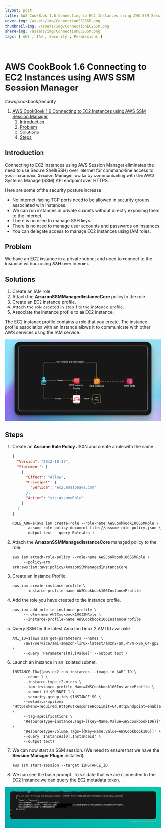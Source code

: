 ```yaml
---
layout: post
title: AWS CookBook 1.6 Connecting to EC2 Instances using AWS SSM Session Manager
cover-img: /assets/img/ConnectionEC2SSM.png
thumbnail-img: /assets/img/ConnectionEC2SSM.png
share-img: /assets/img/ConnectionEC2SSM.png
tags: [ AWS , IAM , Security , Permissions ]

---
```


# AWS CookBook 1.6 Connecting to EC2 Instances using AWS SSM Session Manager

#aws/cookbook/security

1. [AWS CookBook 1.6 Connecting to EC2 Instances using AWS SSM Session Manager](#aws-cookbook-16-connecting-to-ec2-instances-using-aws-ssm-session-manager)
   1. [Introduction](#introduction)
   2. [Problem](#problem)
   3. [Solutions](#solutions)
   4. [Steps](#steps)

## Introduction

Connecting to EC2 Instances using AWS Session Manager eliminates the need to use Secure Shell(SSH) over internet for command-line access to your instances. Session Manager works by communicating with the AWS Systems Manager(SSM) API endpoint over HTTPS. 

Here are some of the security posture increase 

* No internet-facing TCP ports need to be allowed in security groups associated with instances.
* We can run instances in private subnets without directly exposimg them to the internet.
* There is no need to manage SSH keys.
* There is no need to manage user accounts and passwords on instances.
* You can delegate access to manage EC2 instances using IAM roles.

## Problem

We have an EC2 instance in a private subnet and need to connect to the instance without using SSH over internet.

## Solutions

1. Create an IAM role.
2. Attach the **AmazonSSMManagedInstanceCore** policy to the role.
3. Create an EC2 instance profile.
4. Attach the role created in step 1 to the instance profile.
5. Associate the instance profile to an EC2 instance.

The EC2 instance profile contains a role that you create. The instance profile association with an instance allows it to communicate with other AWS services using the IAM service.

![diagram](/assets/img/ConnectionEC2SSM.png)

## Steps

1. Create an **Assume Role Policy** JSON and create a role with the same.

    ```json
    {
      "Version": "2012-10-17",
      "Statement": [
        {
          "Effect": "Allow",
          "Principal": {
            "Service": "ec2.amazonaws.com"
          },
          "Action": "sts:AssumeRole"
        }
      ]
    }
    ```

    ```shell
    ROLE_ARN=$(aws iam create-role --role-name AWSCookbook106SSMRole \
         --assume-role-policy-document file://assume-role-policy.json \
         --output text --query Role.Arn )
    ```

2. Attach the **AmazonSSMManagedInstanceCore** managed policy to the role.

    ```shell
    aws iam attach-role-policy --role-name AWSCookbook106SSMRole \
         --policy-arn arn:aws:iam::aws:policy/AmazonSSMManagedInstanceCore 
    ```

3. Create an Instance Profile.

    ```shell
    aws iam create-instance-profile \
         --instance-profile-name AWSCookbook106InstanceProfile 
    ```

4. Add the role you have created to the instance profile.

    ```shell
    aws iam add-role-to-instance-profile \
         --role-name AWSCookbook106SSMRole \
         --instance-profile-name AWSCookbook106InstanceProfile 
    ```

5. Query SSM for the latest Amazon Linux 2 AMI Id available

    ```shell 
    AMI_ID=$(aws ssm get-parameters --names \
         /aws/service/ami-amazon-linux-latest/amzn2-ami-hvm-x86_64-gp2 \
         --query 'Parameters[0].[Value]' --output text )
    ```

6. Launch an instance in an isolated subnet.

    ```shell
    INSTANCE_ID=$(aws ec2 run-instances --image-id $AMI_ID \
         --count 1 \
         --instance-type t2.micro \
         --iam-instance-profile Name=AWSCookbook106InstanceProfile \
         --subnet-id $SUBNET_1 \
         --security-group-ids $INSTANCE_SG \
         --metadata-options "HttpTokens=required,HttpPutResponseHopLimit=64,HttpEndpoint=enabled" \
         --tag-specifications \
         'ResourceType=instance,Tags=[{Key=Name,Value=AWSCookbook106}]' \
         'ResourceType=volume,Tags=[{Key=Name,Value=AWSCookbook106}]' \
         --query 'Instances[0].InstanceId' \
         --output text)
    ```

7. We can now start an SSM session. (We need to ensure that we have the **Session Manager Plugin** installed).

    ```shell
    aws ssm start-session --target $INSTANCE_ID
    ```

8. We can see the bash prompt. To validate that we are connected to the EC2 Instance we can query the EC2 metadata token.


![Metadata](/assets/img/EC2Metadata.png)
